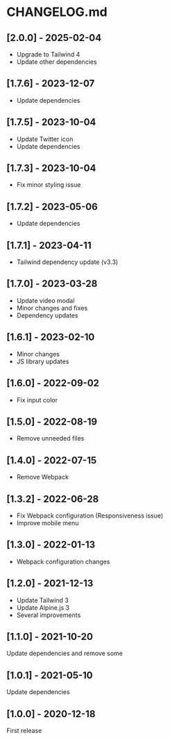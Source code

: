 # CHANGELOG.md

## [2.0.0] - 2025-02-04

- Upgrade to Tailwind 4
- Update other dependencies

## [1.7.6] - 2023-12-07

- Update dependencies

## [1.7.5] - 2023-10-04

- Update Twitter icon
- Update dependencies

## [1.7.3] - 2023-10-04

- Fix minor styling issue

## [1.7.2] - 2023-05-06

- Update dependencies

## [1.7.1] - 2023-04-11

- Tailwind dependency update (v3.3)

## [1.7.0] - 2023-03-28

- Update video modal
- Minor changes and fixes
- Dependency updates

## [1.6.1] - 2023-02-10

- Minor changes
- JS library updates

## [1.6.0] - 2022-09-02

- Fix input color

## [1.5.0] - 2022-08-19

- Remove unneeded files

## [1.4.0] - 2022-07-15

- Remove Webpack

## [1.3.2] - 2022-06-28

- Fix Webpack configuration (Responsiveness issue)
- Improve mobile menu

## [1.3.0] - 2022-01-13

- Webpack configuration changes

## [1.2.0] - 2021-12-13

- Update Tailwind 3
- Update Alpine.js 3
- Several improvements

## [1.1.0] - 2021-10-20

Update dependencies and remove some

## [1.0.1] - 2021-05-10

Update dependencies

## [1.0.0] - 2020-12-18

First release